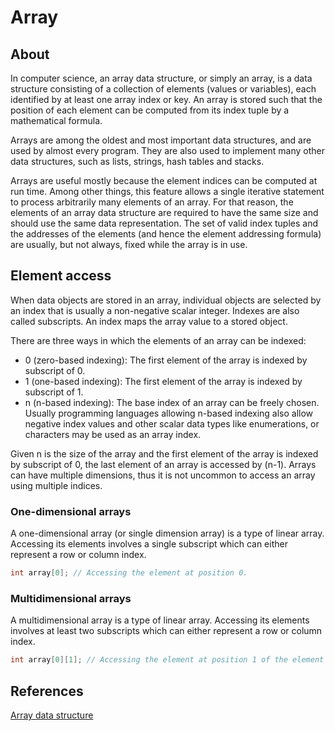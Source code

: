# Array

## About
In computer science, an array data structure, or simply an array, is a data structure consisting of a collection of elements (values or variables), each identified by at least one array index or key. An array is stored such that the position of each element can be computed from its index tuple by a mathematical formula.


Arrays are among the oldest and most important data structures, and are used by almost every program. They are also used to implement many other data structures, such as lists, strings, hash tables and stacks.


Arrays are useful mostly because the element indices can be computed at run time. Among other things, this feature allows a single iterative statement to process arbitrarily many elements of an array. For that reason, the elements of an array data structure are required to have the same size and should use the same data representation. The set of valid index tuples and the addresses of the elements (and hence the element addressing formula) are usually, but not always, fixed while the array is in use.


## Element access
When data objects are stored in an array, individual objects are selected by an index that is usually a non-negative scalar integer. Indexes are also called subscripts. An index maps the array value to a stored object.

There are three ways in which the elements of an array can be indexed:

- 0 (zero-based indexing): The first element of the array is indexed by subscript of 0.
- 1 (one-based indexing): The first element of the array is indexed by subscript of 1.
- n (n-based indexing): The base index of an array can be freely chosen. Usually programming languages allowing n-based indexing also allow negative index values and other scalar data types like enumerations, or characters may be used as an array index.

Given n is the size of the array and the first element of the array is indexed by subscript of 0, the last element of an array is accessed by (n-1).
Arrays can have multiple dimensions, thus it is not uncommon to access an array using multiple indices.


### One-dimensional arrays
A one-dimensional array (or single dimension array) is a type of linear array. Accessing its elements involves a single subscript which can either represent a row or column index.
```c
int array[0]; // Accessing the element at position 0.
```


### Multidimensional arrays
A multidimensional array is a type of linear array. Accessing its elements involves at least two subscripts which can either represent a row or column index.
```c
int array[0][1]; // Accessing the element at position 1 of the element at position 0.
```


## References
[Array data structure](https://en.wikipedia.org/w/index.php?title=Array_data_structure&oldid=889809412)